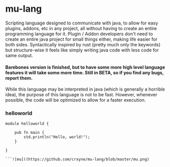 # mu-lang

Scripting language designed to communicate with java, to allow for easy plugins, addons, etc in any project, all without having to create an entire programming language for it. Plugin / Addon developers don't need to create an entire java project for small things either, making life easier for both sides. Syntactically inspired by rust (pretty much only the keywords) but structure-wise it feels like simply writing java code with less code for same output.

#### Barebones version is finished, but to have some more high level language features it will take some more time. Still in BETA, so if you find any bugs, report them.

While this language may be interpreted in java (which is generally a horrible idea), the purpose of this language is not to be fast. However, whenever possible, the code will be optimized to allow for a faster execution.

### helloworld
```
module helloworld {
    
    pub fn main {
        std.println("Hello, world!");
    }

}

```![mu]((https://github.com/crxyne/mu-lang/blob/master/mu.png)

